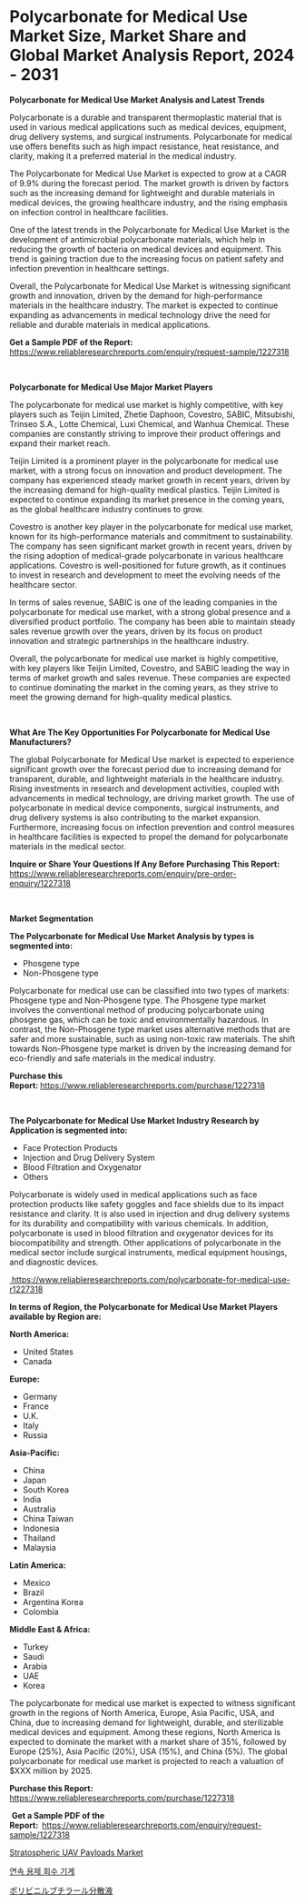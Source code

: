 <p><h1>Polycarbonate for Medical Use Market Size, Market Share and Global Market Analysis Report, 2024 - 2031</h1></p><p><strong>Polycarbonate for Medical Use Market Analysis and Latest Trends</strong></p>
<p><p>Polycarbonate is a durable and transparent thermoplastic material that is used in various medical applications such as medical devices, equipment, drug delivery systems, and surgical instruments. Polycarbonate for medical use offers benefits such as high impact resistance, heat resistance, and clarity, making it a preferred material in the medical industry.</p><p>The Polycarbonate for Medical Use Market is expected to grow at a CAGR of 9.9% during the forecast period. The market growth is driven by factors such as the increasing demand for lightweight and durable materials in medical devices, the growing healthcare industry, and the rising emphasis on infection control in healthcare facilities.</p><p>One of the latest trends in the Polycarbonate for Medical Use Market is the development of antimicrobial polycarbonate materials, which help in reducing the growth of bacteria on medical devices and equipment. This trend is gaining traction due to the increasing focus on patient safety and infection prevention in healthcare settings.</p><p>Overall, the Polycarbonate for Medical Use Market is witnessing significant growth and innovation, driven by the demand for high-performance materials in the healthcare industry. The market is expected to continue expanding as advancements in medical technology drive the need for reliable and durable materials in medical applications.</p></p>
<p><strong>Get a Sample PDF of the Report:&nbsp;</strong> <a href="https://www.reliableresearchreports.com/enquiry/request-sample/1227318">https://www.reliableresearchreports.com/enquiry/request-sample/1227318</a></p>
<p>&nbsp;</p>
<p><strong>Polycarbonate for Medical Use Major Market Players</strong></p>
<p><p>The polycarbonate for medical use market is highly competitive, with key players such as Teijin Limited, Zhetie Daphoon, Covestro, SABIC, Mitsubishi, Trinseo S.A., Lotte Chemical, Luxi Chemical, and Wanhua Chemical. These companies are constantly striving to improve their product offerings and expand their market reach.</p><p>Teijin Limited is a prominent player in the polycarbonate for medical use market, with a strong focus on innovation and product development. The company has experienced steady market growth in recent years, driven by the increasing demand for high-quality medical plastics. Teijin Limited is expected to continue expanding its market presence in the coming years, as the global healthcare industry continues to grow.</p><p>Covestro is another key player in the polycarbonate for medical use market, known for its high-performance materials and commitment to sustainability. The company has seen significant market growth in recent years, driven by the rising adoption of medical-grade polycarbonate in various healthcare applications. Covestro is well-positioned for future growth, as it continues to invest in research and development to meet the evolving needs of the healthcare sector.</p><p>In terms of sales revenue, SABIC is one of the leading companies in the polycarbonate for medical use market, with a strong global presence and a diversified product portfolio. The company has been able to maintain steady sales revenue growth over the years, driven by its focus on product innovation and strategic partnerships in the healthcare industry.</p><p>Overall, the polycarbonate for medical use market is highly competitive, with key players like Teijin Limited, Covestro, and SABIC leading the way in terms of market growth and sales revenue. These companies are expected to continue dominating the market in the coming years, as they strive to meet the growing demand for high-quality medical plastics.</p></p>
<p>&nbsp;</p>
<p><strong>What Are The Key Opportunities For Polycarbonate for Medical Use Manufacturers?</strong></p>
<p><p>The global Polycarbonate for Medical Use market is expected to experience significant growth over the forecast period due to increasing demand for transparent, durable, and lightweight materials in the healthcare industry. Rising investments in research and development activities, coupled with advancements in medical technology, are driving market growth. The use of polycarbonate in medical device components, surgical instruments, and drug delivery systems is also contributing to the market expansion. Furthermore, increasing focus on infection prevention and control measures in healthcare facilities is expected to propel the demand for polycarbonate materials in the medical sector.</p></p>
<p><strong>Inquire or Share Your Questions If Any Before Purchasing This Report:</strong> <a href="https://www.reliableresearchreports.com/enquiry/pre-order-enquiry/1227318">https://www.reliableresearchreports.com/enquiry/pre-order-enquiry/1227318</a></p>
<p>&nbsp;</p>
<p><strong>Market Segmentation</strong></p>
<p><strong>The Polycarbonate for Medical Use Market Analysis by types is segmented into:</strong></p>
<p><ul><li>Phosgene type</li><li>Non-Phosgene type</li></ul></p>
<p><p>Polycarbonate for medical use can be classified into two types of markets: Phosgene type and Non-Phosgene type. The Phosgene type market involves the conventional method of producing polycarbonate using phosgene gas, which can be toxic and environmentally hazardous. In contrast, the Non-Phosgene type market uses alternative methods that are safer and more sustainable, such as using non-toxic raw materials. The shift towards Non-Phosgene type market is driven by the increasing demand for eco-friendly and safe materials in the medical industry.</p></p>
<p><strong>Purchase this Report:&nbsp;</strong><a href="https://www.reliableresearchreports.com/purchase/1227318">https://www.reliableresearchreports.com/purchase/1227318</a></p>
<p>&nbsp;</p>
<p><strong>The Polycarbonate for Medical Use Market Industry Research by Application is segmented into:</strong></p>
<p><ul><li>Face Protection Products</li><li>Injection and Drug Delivery System</li><li>Blood Filtration and Oxygenator</li><li>Others</li></ul></p>
<p><p>Polycarbonate is widely used in medical applications such as face protection products like safety goggles and face shields due to its impact resistance and clarity. It is also used in injection and drug delivery systems for its durability and compatibility with various chemicals. In addition, polycarbonate is used in blood filtration and oxygenator devices for its biocompatibility and strength. Other applications of polycarbonate in the medical sector include surgical instruments, medical equipment housings, and diagnostic devices.</p></p>
<p><a href="https://www.reliableresearchreports.com/polycarbonate-for-medical-use-r1227318">&nbsp;https://www.reliableresearchreports.com/polycarbonate-for-medical-use-r1227318</a></p>
<p><strong>In terms of Region, the Polycarbonate for Medical Use Market Players available by Region are:</strong></p>
<p>
    <p> <strong> North America: </strong>
        <ul>
            <li>United States</li>
            <li>Canada</li>
        </ul>
        </p> 
    <p> <strong> Europe: </strong>
        <ul>
            <li>Germany</li>
            <li>France</li>
            <li>U.K.</li>
            <li>Italy</li>
            <li>Russia</li>
        </ul>
        </p> 
    <p> <strong> Asia-Pacific: </strong>
        <ul>
            <li>China</li>
            <li>Japan</li>
            <li>South Korea</li>
            <li>India</li>
            <li>Australia</li>
            <li>China Taiwan</li>
            <li>Indonesia</li>
            <li>Thailand</li>
            <li>Malaysia</li>
        </ul>
        </p> 
    <p> <strong> Latin America: </strong>
        <ul>
            <li>Mexico</li>
            <li>Brazil</li>
            <li>Argentina Korea</li>
            <li>Colombia</li>
        </ul>
        </p> 
    <p> <strong> Middle East & Africa: </strong>
        <ul>
            <li>Turkey</li>
            <li>Saudi</li>
            <li>Arabia</li>
            <li>UAE</li>
            <li>Korea</li>
        </ul>
    </p>
    </p>
<p><p>The polycarbonate for medical use market is expected to witness significant growth in the regions of North America, Europe, Asia Pacific, USA, and China, due to increasing demand for lightweight, durable, and sterilizable medical devices and equipment. Among these regions, North America is expected to dominate the market with a market share of 35%, followed by Europe (25%), Asia Pacific (20%), USA (15%), and China (5%). The global polycarbonate for medical use market is projected to reach a valuation of $XXX million by 2025.</p></p>
<p><strong>Purchase this Report: </strong><a href="https://www.reliableresearchreports.com/purchase/1227318">https://www.reliableresearchreports.com/purchase/1227318</a></p>
<p>&nbsp;<strong>Get a Sample PDF of the Report:&nbsp;&nbsp;</strong><a href="https://www.reliableresearchreports.com/enquiry/request-sample/1227318">https://www.reliableresearchreports.com/enquiry/request-sample/1227318</a></p>
<p><strong></strong></p>
<p><p><a href="https://view.publitas.com/reportprime-1/stratospheric-uav-payloads-market-share-and-new-trends-analysis-by-its-type-application-end-use-and-forecast-for-period-from-2024-to-2031/">Stratospheric UAV Payloads Market</a></p><p><a href="https://github.com/AidenReinger/Market-Research-Report-List-1/blob/main/7965676102721.md">연속 용제 회수 기계</a></p><p><a href="https://github.com/RandallRunte2023/Market-Research-Report-List-1/blob/main/1803027108032.md">ポリビニルブチラール分散液</a></p></p>